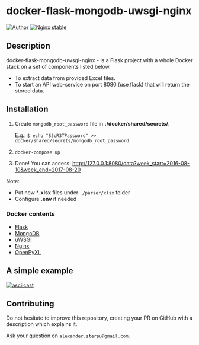 # docker-flask-mongodb-uwsgi-nginx

[![Author](https://img.shields.io/badge/author-alexander.sterpu%40gmail.com-blue.svg)](https://github.com/blry)
[![Nginx stable](https://img.shields.io/badge/author-alexander.sterpu%40gmail.com-blue.svg)](https://github.com/blry)

## Description

docker-flask-mongodb-uwsgi-nginx - is a Flask project with a whole Docker stack on a set of components listed below.

- To extract data from provided Excel files.
- To start an API web-service on port 8080 (use flask) that will return the stored data.

## Installation

1. Create `mongodb_root_password` file in **./docker/shared/secrets/**.

    E.g.: `$ echo "S3cR3TPassword" >> docker/shared/secrets/mongodb_root_password`
2. `docker-compose up`
3. Done! You can access: http://127.0.0.1:8080/data?week_start=2016-08-10&week_end=2017-08-20

Note: 
* Put new ***.xlsx** files under `./parser/xlsx` folder
* Configure **.env** if needed

### Docker contents

- [Flask](https://palletsprojects.com/p/flask/)
- [MongoDB](https://hub.docker.com/_/mongo)
- [uWSGI](https://uwsgi-docs.readthedocs.io/en/latest/)
- [Nginx](https://hub.docker.com/_/nginx)
- [OpenPyXL](https://openpyxl.readthedocs.io/en/stable/)

## A simple example
[![asciicast](https://asciinema.org/a/tt8zUH86BWEi9g5AIq7YwKJG0.svg)](https://asciinema.org/a/tt8zUH86BWEi9g5AIq7YwKJG0)

## Contributing

Do not hesitate to improve this repository, creating your PR on GitHub with a description which explains it.

Ask your question on `alexander.sterpu@gmail.com`.
